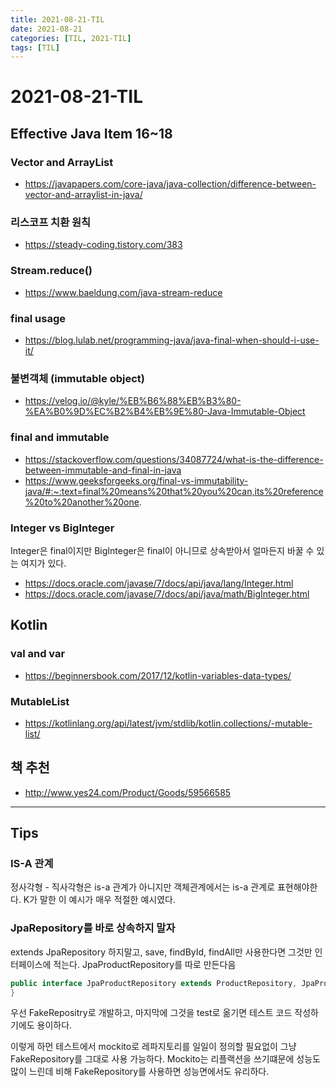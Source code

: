 ```yaml
---
title: 2021-08-21-TIL
date: 2021-08-21
categories: [TIL, 2021-TIL]
tags: [TIL]
---
```


# 2021-08-21-TIL

## Effective Java Item 16~18

### Vector and ArrayList
- https://javapapers.com/core-java/java-collection/difference-between-vector-and-arraylist-in-java/

### 리스코프 치환 원칙
- https://steady-coding.tistory.com/383

### Stream.reduce()
- https://www.baeldung.com/java-stream-reduce

### final usage
- https://blog.lulab.net/programming-java/java-final-when-should-i-use-it/

### 불변객체 (immutable object)
- https://velog.io/@kyle/%EB%B6%88%EB%B3%80-%EA%B0%9D%EC%B2%B4%EB%9E%80-Java-Immutable-Object

### final and immutable
- https://stackoverflow.com/questions/34087724/what-is-the-difference-between-immutable-and-final-in-java
- https://www.geeksforgeeks.org/final-vs-immutability-java/#:~:text=final%20means%20that%20you%20can,its%20reference%20to%20another%20one.

### Integer vs BigInteger
Integer은 final이지만 BigInteger은 final이 아니므로 상속받아서 얼마든지 바꿀 수 있는 여지가 있다.

- https://docs.oracle.com/javase/7/docs/api/java/lang/Integer.html
- https://docs.oracle.com/javase/7/docs/api/java/math/BigInteger.html

## Kotlin
### val and var
- https://beginnersbook.com/2017/12/kotlin-variables-data-types/

### MutableList
- https://kotlinlang.org/api/latest/jvm/stdlib/kotlin.collections/-mutable-list/

## 책 추천
- http://www.yes24.com/Product/Goods/59566585

---

## Tips

### IS-A 관계
정사각형 - 직사각형은 is-a 관계가 아니지만 객체관계에서는 is-a 관계로 표현해야한다. K가 말한 이 예시가 매우 적절한 예시였다. 

### JpaRepository를 바로 상속하지 말자
extends JpaRepository 하지말고, save, findById, findAll만 사용한다면 그것만 인터페이스에 적는다. JpaProductRepository를 따로 만든다음
```java
public interface JpaProductRepository extends ProductRepository, JpaProductRepository<Product, UUID> {
}
```

우선 FakeRepositry로 개발하고, 마지막에 그것을 test로 옮기면 테스트 코드 작성하기에도 용이하다.

이렇게 하먼 테스트에서 mockito로 레파지토리를 일일이 정의할 필요없이 그냥 FakeRepository를 그대로 사용 가능하다. Mockito는 리플랙션을 쓰기떄문에 성능도 많이 느린데 비해 FakeRepository를 사용하면 성능면에서도 유리하다.